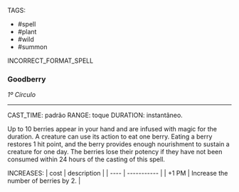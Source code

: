 TAGS:
- #spell
- #plant
- #wild
- #summon

INCORRECT_FORMAT_SPELL
###  Goodberry
*1º Círculo*
___
CAST_TIME: padrão
RANGE: toque
DURATION: instantâneo.

Up to 10 berries appear in your hand and are infused with magic for the duration. A creature can use its action to eat one berry. Eating a berry restores 1 hit point, and the berry provides enough nourishment to sustain a creature for one day. The berries lose their potency if they have not been consumed within 24 hours of the casting of this spell.

INCREASES:
| cost | description |
| ---- | ----------- |
| +1 PM | Increase the number of berries by 2. |
